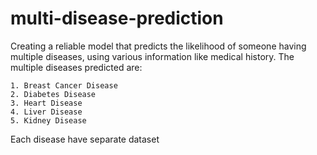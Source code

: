# multi-disease-prediction
Creating a reliable model that predicts the likelihood of someone
having multiple diseases, using various information like medical
history.
The multiple diseases predicted are:

    1. Breast Cancer Disease
    2. Diabetes Disease
    3. Heart Disease
    4. Liver Disease
    5. Kidney Disease
Each disease have separate dataset
